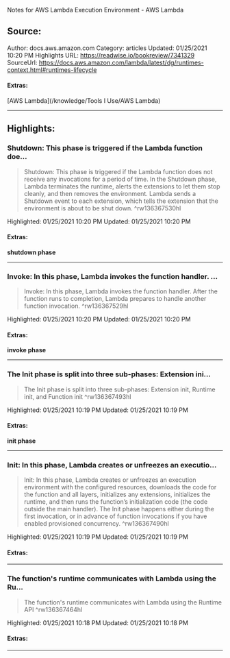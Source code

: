 Notes for AWS Lambda Execution Environment - AWS Lambda

## Source:
Author: docs.aws.amazon.com
Category: articles
Updated: 01/25/2021 10:20 PM
Highlights URL: https://readwise.io/bookreview/7341329
SourceUrl: https://docs.aws.amazon.com/lambda/latest/dg/runtimes-context.html#runtimes-lifecycle


#### Extras:
[AWS Lambda](/knowledge/Tools I Use/AWS Lambda)



 
-----
 ## Highlights:

### Shutdown: This phase is triggered if the Lambda function doe...
>Shutdown: This phase is triggered if the Lambda function does not receive any invocations for a period of time. In the Shutdown phase, Lambda terminates the runtime, alerts the extensions to let them stop cleanly, and then removes the environment. Lambda sends a Shutdown event to each extension, which tells the extension that the environment is about to be shut down. ^rw136367530hl


Highlighted: 01/25/2021 10:20 PM
Updated: 01/25/2021 10:20 PM


#### Extras:
**shutdown phase**




------

### Invoke: In this phase, Lambda invokes the function handler. ...
>Invoke: In this phase, Lambda invokes the function handler. After the function runs to completion, Lambda prepares to handle another function invocation. ^rw136367529hl


Highlighted: 01/25/2021 10:20 PM
Updated: 01/25/2021 10:20 PM


#### Extras:
**invoke phase**




------

### The Init phase is split into three sub-phases: Extension ini...
>The Init phase is split into three sub-phases: Extension init, Runtime init, and Function init ^rw136367493hl


Highlighted: 01/25/2021 10:19 PM
Updated: 01/25/2021 10:19 PM


#### Extras:
**init phase**




------

### Init: In this phase, Lambda creates or unfreezes an executio...
>Init: In this phase, Lambda creates or unfreezes an execution environment with the configured resources, downloads the code for the function and all layers, initializes any extensions, initializes the runtime, and then runs the function’s initialization code (the code outside the main handler). The Init phase happens either during the first invocation, or in advance of function invocations if you have enabled provisioned concurrency. ^rw136367490hl


Highlighted: 01/25/2021 10:19 PM
Updated: 01/25/2021 10:19 PM


#### Extras:





------

### The function's runtime communicates with Lambda using the Ru...
>The function's runtime communicates with Lambda using the Runtime API ^rw136367464hl


Highlighted: 01/25/2021 10:18 PM
Updated: 01/25/2021 10:18 PM


#### Extras:





------

